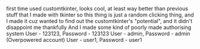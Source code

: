 first time used customtkinter, looks cool, at least way better than previous stuff that I made with tkinter
so this thing is just a random clicking thing, and I made it cuz wanted to find out the customtkinter's "potential", and it didn't disappoint me thankfully
And I made some kind of poorly made authorising system
User - 123123, Password - 123123
User - admin, Password - admin (Overpowered account)
User - user1, Password - user1
